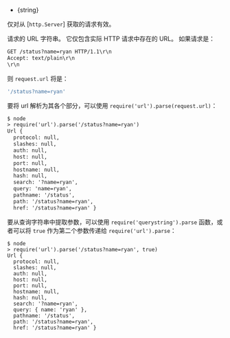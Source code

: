 <!-- YAML
added: v0.1.90
-->

* {string}

仅对从 [`http.Server`] 获取的请求有效。

请求的 URL 字符串。
它仅包含实际 HTTP 请求中存在的 URL。
如果请求是：

```txt
GET /status?name=ryan HTTP/1.1\r\n
Accept: text/plain\r\n
\r\n
```

则 `request.url` 将是：

<!-- eslint-disable semi -->
```js
'/status?name=ryan'
```

要将 url 解析为其各个部分，可以使用 `require('url').parse(request.url)`：

```txt
$ node
> require('url').parse('/status?name=ryan')
Url {
  protocol: null,
  slashes: null,
  auth: null,
  host: null,
  port: null,
  hostname: null,
  hash: null,
  search: '?name=ryan',
  query: 'name=ryan',
  pathname: '/status',
  path: '/status?name=ryan',
  href: '/status?name=ryan' }
```

要从查询字符串中提取参数，可以使用 `require('querystring').parse` 函数，或者可以将 `true` 作为第二个参数传递给 `require('url').parse`：

```console
$ node
> require('url').parse('/status?name=ryan', true)
Url {
  protocol: null,
  slashes: null,
  auth: null,
  host: null,
  port: null,
  hostname: null,
  hash: null,
  search: '?name=ryan',
  query: { name: 'ryan' },
  pathname: '/status',
  path: '/status?name=ryan',
  href: '/status?name=ryan' }
```

